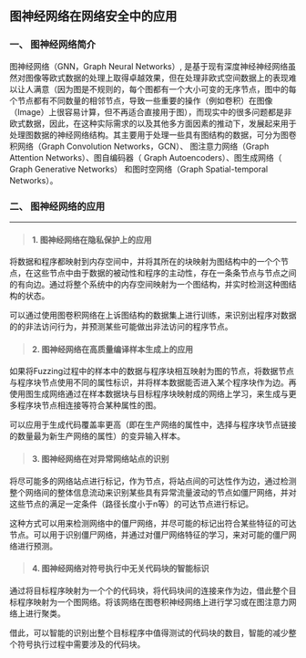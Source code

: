 ## 图神经网络在网络安全中的应用

### 一、 图神经网络简介

图神经网络（GNN，Graph Neural Networks）, 是基于现有深度神经神经网络虽然对图像等欧式数据的处理上取得卓越效果，但在处理非欧式空间数据上的表现难以让人满意（因为图是不规则的，每个图都有一个大小可变的无序节点，图中的每个节点都有不同数量的相邻节点，导致一些重要的操作（例如卷积）在图像（Image）上很容易计算，但不再适合直接用于图），而现实中的很多问题都是非欧式数据，因此，在这种实际需求的以及其他多方面因素的推动下，发展起来用于处理图数据的神经网络结构。其主要用于处理一些具有图结构的数据，可分为图卷积网络（Graph Convolution Networks，GCN）、 图注意力网络（Graph Attention Networks）、图自编码器（ Graph Autoencoders）、图生成网络（ Graph Generative Networks） 和图时空网络（Graph Spatial-temporal Networks）。

### 二、 图神经网络的应用

---

> #### 1. 图神经网络在隐私保护上的应用

将数据和程序都映射到内存空间中，并将其所在的块映射为图结构中的一个个节点，在这些节点中由于数据的被动性和程序的主动性，存在一条条节点与节点之间的有向边。通过将整个系统中的内存空间映射为一个图结构，并实时检测这种图结构的状态。

可以通过使用图卷积网络在上诉图结构的数据集上进行训练，来识别出程序对数据的的非法访问行为，并预测某些可能做出非法访问的程序节点。

> #### 2. 图神经网络在高质量编译样本生成上的应用

如果将Fuzzing过程中的样本中的数据与程序块相互映射为图的节点，将数据节点与程序块节点使用不同的属性标识，并将样本数据能否进入某个程序块作为边。再使用图生成网络通过在样本数据块与目标程序块映射成的网络上学习，来生成与更多程序块节点相连接等符合某种属性的图。

可以应用于生成代码覆盖率更高（即在生产网络的属性中，选择与程序块节点链接的数量最为新生产网络的属性）的变异输入样本。

> #### 3. 图神经网络在对异常网络站点的识别

将尽可能多的网络站点进行标记，作为节点，将站点间的可达性作为边，通过检测整个网络间的整体信息流动来识别某些具有异常流量波动的节点如僵尸网络，并对这些节点的满足一定条件（路径长度小于n等）的可达节点进行标记。

这种方式可以用来检测网络中的僵尸网络，并尽可能的标记出符合某些特征的可达节点。可以用于识别僵尸网络，并通过对僵尸网络特征的学习，来对可能的僵尸网络进行预测。

> #### 4. 图神经网络对符号执行中无关代码块的智能标识

通过将目标程序映射为一个个的代码块，将代码块间的连接来作为边，借此整个目标程序映射为一个图网络。将该网络在图卷积神经网络上进行学习或在图注意力网络上进行聚类。

借此，可以智能的识别出整个目标程序中值得测试的代码块的数目，智能的减少整个符号执行过程中需要涉及的代码块。



